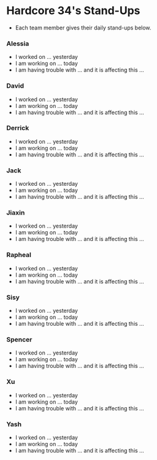 # Hardcore 34's Stand-Ups
- Each team member gives their daily stand-ups below.

### Alessia
- I worked on ... yesterday
- I am working on ... today
- I am having trouble with ... and it is affecting this ...

### David
- I worked on ... yesterday
- I am working on ... today
- I am having trouble with ... and it is affecting this ...
  
### Derrick
- I worked on ... yesterday
- I am working on ... today
- I am having trouble with ... and it is affecting this ...
  
### Jack
- I worked on ... yesterday
- I am working on ... today
- I am having trouble with ... and it is affecting this ...
  
### Jiaxin
- I worked on ... yesterday
- I am working on ... today
- I am having trouble with ... and it is affecting this ...
  
### Rapheal
- I worked on ... yesterday
- I am working on ... today
- I am having trouble with ... and it is affecting this ...
  
### Sisy
- I worked on ... yesterday
- I am working on ... today
- I am having trouble with ... and it is affecting this ...
  
### Spencer
- I worked on ... yesterday
- I am working on ... today
- I am having trouble with ... and it is affecting this ...
  
### Xu
- I worked on ... yesterday
- I am working on ... today
- I am having trouble with ... and it is affecting this ...
  
### Yash
- I worked on ... yesterday
- I am working on ... today
- I am having trouble with ... and it is affecting this ...